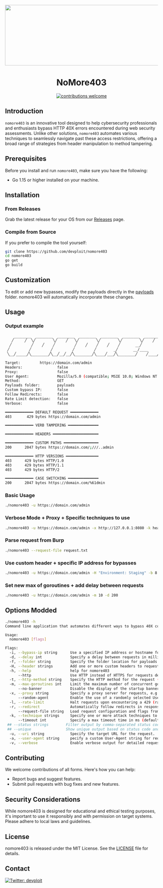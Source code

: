 <p align="center">
  <img src="https://i.imgur.com/NtlwDVT.png" width="600" height="200">
</p>

<h1 align="center">NoMore403</h1>

<p align="center">
  <a href="https://github.com/devploit/nomore403/issues"><img alt="contributions welcome" src="https://img.shields.io/badge/contributions-welcome-brightgreen.svg?style=flat"></a>
</p>

## Introduction

`nomore403` is an innovative tool designed to help cybersecurity professionals and enthusiasts bypass HTTP 40X errors encountered during web security assessments. Unlike other solutions, `nomore403` automates various techniques to seamlessly navigate past these access restrictions, offering a broad range of strategies from header manipulation to method tampering.

## Prerequisites

Before you install and run `nomore403`, make sure you have the following:
- Go 1.15 or higher installed on your machine.

## Installation

### From Releases

Grab the latest release for your OS from our [Releases](https://github.com/devploit/nomore403/releases) page.

### Compile from Source

If you prefer to compile the tool yourself:

```bash
git clone https://github.com/devploit/nomore403
cd nomore403
go get
go build
```

## Customization

To edit or add new bypasses, modify the payloads directly in the [payloads](https://github.com/devploit/nomore403/tree/main/payloads) folder. nomore403 will automatically incorporate these changes.

## Usage

### Output example

```bash
    ________  ________  ________  ________  ________  ________  ________  ________  ________
   ╱     ╱  ╲╱        ╲╱    ╱   ╲╱        ╲╱        ╲╱        ╲╱    ╱   ╲╱        ╲╱__      ╲
  ╱         ╱    ╱    ╱         ╱    ╱    ╱    ╱    ╱       __╱         ╱    ╱    ╱__       ╱
 ╱         ╱         ╱         ╱         ╱        _╱       __/____     ╱         ╱         ╱
 ╲__╱_____╱╲________╱╲__╱__╱__╱╲________╱╲____╱___╱╲________╱    ╱____╱╲________╱╲________╱  

Target: 		https://domain.com/admin
Headers:                false
Proxy:                  false
User Agent:             Mozilla/5.0 (compatible; MSIE 10.0; Windows NT 6.2; WOW64; Trident/7.0; 1ButtonTaskbar)
Method:                 GET
Payloads folder:        payloads
Custom bypass IP:       false
Follow Redirects:       false
Rate Limit detection:   false
Verbose:                false

━━━━━━━━━━━━━ DEFAULT REQUEST ━━━━━━━━━━━━━
403 	  429 bytes https://domain.com/admin

━━━━━━━━━━━━━ VERB TAMPERING ━━━━━━━━━━━━━━

━━━━━━━━━━━━━ HEADERS ━━━━━━━━━━━━━━━━━━━━━

━━━━━━━━━━━━━ CUSTOM PATHS ━━━━━━━━━━━━━━━━
200 	 2047 bytes https://domain.com/;///..admin

━━━━━━━━━━━━━ HTTP VERSIONS ━━━━━━━━━━━━━━━
403      429 bytes HTTP/1.0
403      429 bytes HTTP/1.1
403      429 bytes HTTP/2

━━━━━━━━━━━━━ CASE SWITCHING ━━━━━━━━━━━━━━
200 	 2047 bytes https://domain.com/%61dmin
```

### Basic Usage

```bash
./nomore403 -u https://domain.com/admin
```

### Verbose Mode + Proxy + Specific techniques to use

```bash
./nomore403 -u https://domain.com/admin -x http://127.0.0.1:8080 -k headers,http-versions -v
```

### Parse request from Burp

```bash
./nomore403 --request-file request.txt
```

### Use custom header + specific IP address for bypasses

```bash
./nomore403 -u https://domain.com/admin -H "Environment: Staging" -b 8.8.8.8
```

### Set new max of goroutines + add delay between requests
```bash
./nomore403 -u https://domain.com/admin -m 10 -d 200
```

## Options Modded

```bash
./nomore403 -h
Command line application that automates different ways to bypass 40X codes.

Usage:
  nomore403 [flags]

Flags:
  -i, --bypass-ip string      Use a specified IP address or hostname for bypassing access controls. Injects this IP in headers like 'X-Forwarded-For'.
  -d, --delay int             Specify a delay between requests in milliseconds. Helps manage request rate (default: 0ms).
  -f, --folder string         Specify the folder location for payloads if not in the same directory as the executable.
  -H, --header strings        Add one or more custom headers to requests. Repeatable flag for multiple headers.
  -h, --help                  help for nomore403
      --http                  Use HTTP instead of HTTPS for requests defined in the request file.
  -t, --http-method string    Specify the HTTP method for the request (e.g., GET, POST). Default is 'GET'.
  -m, --max-goroutines int    Limit the maximum number of concurrent goroutines to manage load (default: 50). (default 50)
      --no-banner             Disable the display of the startup banner (default: banner shown).
  -x, --proxy string          Specify a proxy server for requests, e.g., 'http://server:port'.
      --random-agent          Enable the use of a randomly selected User-Agent.
  -l, --rate-limit            Halt requests upon encountering a 429 (rate limit) HTTP status code.
  -r, --redirect              Automatically follow redirects in responses.
      --request-file string   Load request configuration and flags from a specified file.
  -k, --technique strings     Specify one or more attack techniques to use (e.g., headers,path-case). (default [verbs,verbs-case,headers,endpaths,midpaths,http-versions,path-case])
      --timeout int           Specify a max timeout time in ms (default 6000)
 ## --status strings        Filter output by comma-separated status codes (e.g., 200,301,403)
 ## --unique                Show unique output based on status code and response length
  -u, --uri string            Specify the target URL for the request.
  -a, --user-agent string     pecify a custom User-Agent string for requests (default: 'nomore403').
  -v, --verbose               Enable verbose output for detailed request/response logging.
```

## Contributing

We welcome contributions of all forms. Here's how you can help:

 - Report bugs and suggest features.
 - Submit pull requests with bug fixes and new features.

## Security Considerations

While nomore403 is designed for educational and ethical testing purposes, it's important to use it responsibly and with permission on target systems. Please adhere to local laws and guidelines.

## License

nomore403 is released under the MIT License. See the [LICENSE](https://github.com/devploit/dontgo403/blob/main/LICENSE) file for details.

## Contact

[![Twitter: devploit](https://img.shields.io/badge/-Twitter-blue?style=flat-square&logo=Twitter&logoColor=white&link=https://twitter.com/devploit/)](https://twitter.com/devploit/)
